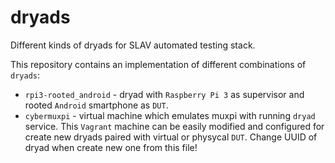 # dryads
Different kinds of dryads for SLAV automated testing stack.

This repository contains an implementation of different combinations of `dryads`:
- `rpi3-rooted_android` - dryad with `Raspberry Pi 3` as supervisor and rooted `Android` smartphone as `DUT`.
- `cybermuxpi` - virtual machine which emulates muxpi with running `dryad` service. This `Vagrant` machine can be easily modified and configured for create  new dryads paired with virtual or physycal `DUT`. Change UUID of dryad when create new one from this file!
